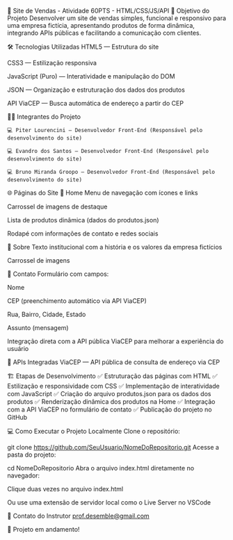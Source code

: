 ﻿🛒 Site de Vendas - Atividade 60PTS - HTML/CSS/JS/API
📌 Objetivo do Projeto
Desenvolver um site de vendas simples, funcional e responsivo para uma empresa fictícia, apresentando produtos de forma dinâmica, integrando APIs públicas e facilitando a comunicação com clientes.

🛠️ Tecnologias Utilizadas
HTML5 — Estrutura do site

CSS3 — Estilização responsiva

JavaScript (Puro) — Interatividade e manipulação do DOM

JSON — Organização e estruturação dos dados dos produtos

API ViaCEP — Busca automática de endereço a partir do CEP

👨‍💻 Integrantes do Projeto

    💻 Piter Lourencini — Desenvolvedor Front-End (Responsável pelo desenvolvimento do site)

    💻 Evandro dos Santos — Desenvolvedor Front-End (Responsável pelo desenvolvimento do site)

    💻 Bruno Miranda Groopo — Desenvolvedor Front-End (Responsável pelo desenvolvimento do site)

🌐 Páginas do Site
📍 Home
Menu de navegação com ícones e links

Carrossel de imagens de destaque

Lista de produtos dinâmica (dados do produtos.json)

Rodapé com informações de contato e redes sociais

📍 Sobre
Texto institucional com a história e os valores da empresa fictícios

Carrossel de imagens

📍 Contato
Formulário com campos:

Nome

CEP (preenchimento automático via API ViaCEP)

Rua, Bairro, Cidade, Estado

Assunto (mensagem)

Integração direta com a API pública ViaCEP para melhorar a experiência do usuário

🔗 APIs Integradas
ViaCEP — API pública de consulta de endereço via CEP

🏗️ Etapas de Desenvolvimento
✅ Estruturação das páginas com HTML
✅ Estilização e responsividade com CSS
✅ Implementação de interatividade com JavaScript
✅ Criação do arquivo produtos.json para os dados dos produtos
✅ Renderização dinâmica dos produtos na Home
✅ Integração com a API ViaCEP no formulário de contato
✅ Publicação do projeto no GitHub

💻 Como Executar o Projeto Localmente
Clone o repositório:

git clone https://github.com/SeuUsuario/NomeDoRepositorio.git
Acesse a pasta do projeto:

cd NomeDoRepositorio
Abra o arquivo index.html diretamente no navegador:

Clique duas vezes no arquivo index.html

Ou use uma extensão de servidor local como o Live Server no VSCode

📧 Contato do Instrutor
    prof.desemble@gmail.com

🚀 Projeto em andamento!
